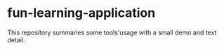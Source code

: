 # fun-learning-application
This repository summaries some tools'usage with a small demo and text detail.
